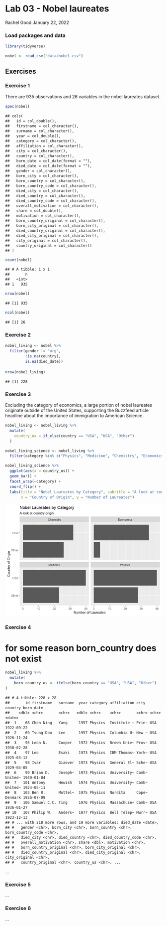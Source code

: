 Lab 03 - Nobel laureates
================
Rachel Good
January 22, 2022

### Load packages and data

``` r
library(tidyverse) 
```

``` r
nobel <- read_csv("data/nobel.csv")
```

## Exercises

### Exercise 1

There are 935 observations and 26 variables in the nobel laureates
dataset.

``` r
spec(nobel)
```

    ## cols(
    ##   id = col_double(),
    ##   firstname = col_character(),
    ##   surname = col_character(),
    ##   year = col_double(),
    ##   category = col_character(),
    ##   affiliation = col_character(),
    ##   city = col_character(),
    ##   country = col_character(),
    ##   born_date = col_date(format = ""),
    ##   died_date = col_date(format = ""),
    ##   gender = col_character(),
    ##   born_city = col_character(),
    ##   born_country = col_character(),
    ##   born_country_code = col_character(),
    ##   died_city = col_character(),
    ##   died_country = col_character(),
    ##   died_country_code = col_character(),
    ##   overall_motivation = col_character(),
    ##   share = col_double(),
    ##   motivation = col_character(),
    ##   born_country_original = col_character(),
    ##   born_city_original = col_character(),
    ##   died_country_original = col_character(),
    ##   died_city_original = col_character(),
    ##   city_original = col_character(),
    ##   country_original = col_character()
    ## )

``` r
count(nobel)
```

    ## # A tibble: 1 x 1
    ##       n
    ##   <int>
    ## 1   935

``` r
nrow(nobel)
```

    ## [1] 935

``` r
ncol(nobel)
```

    ## [1] 26

### Exercise 2

``` r
nobel_living <- nobel %>%
  filter(gender != "org",
         !is.na(country),
         is.na(died_date))

nrow(nobel_living)
```

    ## [1] 228

### Exercise 3

Excluding the category of economics, a large portion of nobel laureates
originate outside of the United States, supporting the Buzzfeed article
headline about the importance of immigration to American Science.

``` r
nobel_living <- nobel_living %>%
  mutate(
    country_us = if_else(country == "USA", "USA", "Other")
  )
```

``` r
nobel_living_science <- nobel_living %>%
  filter(category %in% c("Physics", "Medicine", "Chemistry", "Economics"))
```

``` r
nobel_living_science %>% 
  ggplot(aes(x = country_us)) +
  geom_bar() +
  facet_wrap(~category) +
  coord_flip() +
  labs(title = "Nobel Laureates by Category", subtitle = "A look at country origin",
       x = "Country of Origin", y = "Number of Laureates")
```

![](lab-03_files/figure-gfm/exercise3-1.png)<!-- -->

### Exercise 4

# for some reason born\_country does not exist

``` r
nobel_living %>% 
  mutate(
    born_country_us <- ifelse(born_country == "USA", "USA", "Other")
)
```

    ## # A tibble: 228 x 28
    ##       id firstname   surname  year category affiliation city  country born_date 
    ##    <dbl> <chr>       <chr>   <dbl> <chr>    <chr>       <chr> <chr>   <date>    
    ##  1    68 Chen Ning   Yang     1957 Physics  Institute ~ Prin~ USA     1922-09-22
    ##  2    69 Tsung-Dao   Lee      1957 Physics  Columbia U~ New ~ USA     1926-11-24
    ##  3    95 Leon N.     Cooper   1972 Physics  Brown Univ~ Prov~ USA     1930-02-28
    ##  4    97 Leo         Esaki    1973 Physics  IBM Thomas~ York~ USA     1925-03-12
    ##  5    98 Ivar        Giaever  1973 Physics  General El~ Sche~ USA     1929-04-05
    ##  6    99 Brian D.    Joseph~  1973 Physics  University~ Camb~ United~ 1940-01-04
    ##  7   101 Antony      Hewish   1974 Physics  University~ Camb~ United~ 1924-05-11
    ##  8   103 Ben R.      Mottel~  1975 Physics  Nordita     Cope~ Denmark 1926-07-09
    ##  9   106 Samuel C.C. Ting     1976 Physics  Massachuse~ Camb~ USA     1936-01-27
    ## 10   107 Philip W.   Anders~  1977 Physics  Bell Telep~ Murr~ USA     1923-12-13
    ## # ... with 218 more rows, and 19 more variables: died_date <date>,
    ## #   gender <chr>, born_city <chr>, born_country <chr>, born_country_code <chr>,
    ## #   died_city <chr>, died_country <chr>, died_country_code <chr>,
    ## #   overall_motivation <chr>, share <dbl>, motivation <chr>,
    ## #   born_country_original <chr>, born_city_original <chr>,
    ## #   died_country_original <chr>, died_city_original <chr>, city_original <chr>,
    ## #   country_original <chr>, country_us <chr>, ...

…

### Exercise 5

…

### Exercise 6

…
